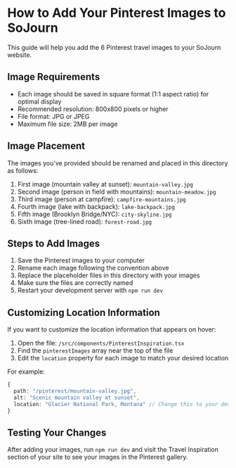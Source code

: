 # How to Add Your Pinterest Images to SoJourn

This guide will help you add the 6 Pinterest travel images to your SoJourn website.

## Image Requirements

- Each image should be saved in square format (1:1 aspect ratio) for optimal display
- Recommended resolution: 800x800 pixels or higher
- File format: JPG or JPEG
- Maximum file size: 2MB per image

## Image Placement

The images you've provided should be renamed and placed in this directory as follows:

1. First image (mountain valley at sunset): `mountain-valley.jpg`
2. Second image (person in field with mountains): `mountain-meadow.jpg`
3. Third image (person at campfire): `campfire-mountains.jpg`
4. Fourth image (lake with backpack): `lake-backpack.jpg`
5. Fifth image (Brooklyn Bridge/NYC): `city-skyline.jpg`
6. Sixth image (tree-lined road): `forest-road.jpg`

## Steps to Add Images

1. Save the Pinterest images to your computer
2. Rename each image following the convention above
3. Replace the placeholder files in this directory with your images
4. Make sure the files are correctly named
5. Restart your development server with `npm run dev`

## Customizing Location Information

If you want to customize the location information that appears on hover:

1. Open the file: `/src/components/PinterestInspiration.tsx`
2. Find the `pinterestImages` array near the top of the file
3. Edit the `location` property for each image to match your desired location

For example:
```typescript
{
  path: "/pinterest/mountain-valley.jpg",
  alt: "Scenic mountain valley at sunset",
  location: "Glacier National Park, Montana" // Change this to your desired location
}
```

## Testing Your Changes

After adding your images, run `npm run dev` and visit the Travel Inspiration section of your site to see your images in the Pinterest gallery. 